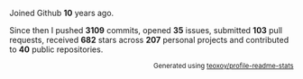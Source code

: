 Joined Github **10** years ago.

Since then I pushed **3109** commits, opened **35** issues, submitted **103** pull requests, received **682** stars across **207** personal projects and contributed to **40** public repositories.

<p align="right"><sub>Generated using <a href="https://github.com/marketplace/actions/profile-readme-stats">teoxoy/profile-readme-stats</a></sub></p>
